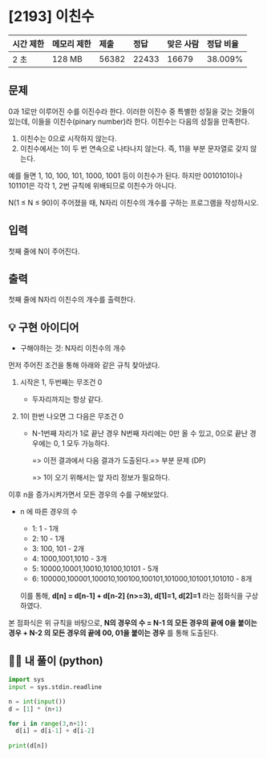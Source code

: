 # [2193] 이친수

| 시간 제한 | 메모리 제한 | 제출  | 정답  | 맞은 사람 | 정답 비율 |
| :-------- | :---------- | :---- | :---- | :-------- | :-------- |
| 2 초      | 128 MB      | 56382 | 22433 | 16679     | 38.009%   |

## 문제

0과 1로만 이루어진 수를 이진수라 한다. 이러한 이진수 중 특별한 성질을 갖는 것들이 있는데, 이들을 이친수(pinary number)라 한다. 이친수는 다음의 성질을 만족한다.

1. 이친수는 0으로 시작하지 않는다.
2. 이친수에서는 1이 두 번 연속으로 나타나지 않는다. 즉, 11을 부분 문자열로 갖지 않는다.

예를 들면 1, 10, 100, 101, 1000, 1001 등이 이친수가 된다. 하지만 0010101이나 101101은 각각 1, 2번 규칙에 위배되므로 이친수가 아니다.

N(1 ≤ N ≤ 90)이 주어졌을 때, N자리 이친수의 개수를 구하는 프로그램을 작성하시오.

## 입력

첫째 줄에 N이 주어진다.

## 출력

첫째 줄에 N자리 이친수의 개수를 출력한다.





## 💡 구현 아이디어

- 구해야하는 것: N자리 이친수의 개수

먼저 주어진 조건을 통해 아래와 같은 규칙 찾아냈다.

1. 시작은 1, 두번째는 무조건 0
   - 두자리까지는 항상 같다.

2. 1이 한번 나오면 그 다음은 무조건 0

   - N-1번째 자리가 1로 끝난 경우 N번째 자리에는 0만 올 수 있고, 0으로 끝난 경우에는 0, 1 모두 가능하다. 

     => 이전 결과에서 다음 결과가 도출된다.=> 부분 문제 (DP)

     => 1이 오기 위해서는 앞 자리 정보가 필요하다.

     

이후 n을 증가시켜가면서 모든 경우의 수를 구해보았다.

- n 에 따른 경우의 수
  - 1: 1 - 1개
  - 2: 10 - 1개
  - 3: 100, 101 - 2개
  - 4: 1000,1001,1010 - 3개
  - 5: 10000,10001,10010,10100,10101 - 5개
  - 6: 100000,100001,100010,100100,100101,101000,101001,101010 - 8개

  이를 통해, **d[n] = d[n-1] + d[n-2] (n>=3), d[1]=1, d[2]=1** 라는 점화식을 구상하였다.

본 점화식은 위 규칙을 바탕으로, **N의 경우의 수 = N-1 의 모든 경우의 끝에 0을 붙이는 경우 + N-2 의 모든 경우의 끝에 00, 01을 붙이는 경우** 를 통해 도출된다.





## 🙆‍♀️ 내 풀이 (python)

```python
import sys
input = sys.stdin.readline

n = int(input())
d = [1] * (n+1)

for i in range(3,n+1):
  d[i] = d[i-1] + d[i-2]
  
print(d[n])
```

